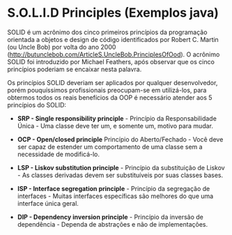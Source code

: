 # S.O.L.I.D Principles (Exemplos java)

SOLID é um acrônimo dos cinco primeiros princípios da programação orientada a objetos e design de código identificados por Robert C. Martin (ou Uncle Bob) por volta do ano 2000 (http://butunclebob.com/ArticleS.UncleBob.PrinciplesOfOod). O acrônimo SOLID foi introduzido por Michael Feathers, após observar que os cinco princípios poderiam se encaixar nesta palavra.

Os princípios SOLID deveriam ser aplicados por qualquer desenvolvedor, porém pouquíssimos profissionais preocupam-se em utilizá-los, para obtermos todos os reais benefícios da OOP é necessário atender aos 5 princípios do SOLID:


* **SRP - Single responsibility principle** - Princípio da Responsabilidade Única - Uma classe deve ter um, e somente um, motivo para mudar.

* **OCP - Open/closed principle** Princípio do Aberto/Fechado - Você deve ser capaz de estender um comportamento de uma classe sem a necessidade de modificá-lo.

* **LSP - Liskov substitution principle** - Princípio da substituição de Liskov - As classes derivadas devem ser substituíveis por suas classes bases.

* **ISP - Interface segregation principle** - Princípio da segregação de interfaces - Muitas interfaces específicas são melhores do que uma interface única geral.

* **DIP - Dependency inversion principle** - Princípio da inversão de dependência - Dependa de abstrações e não de implementações.

